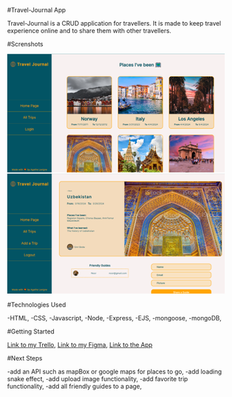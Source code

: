 #Travel-Journal App

Travel-Journal is a CRUD application for travellers. It is made to keep travel experience online and to share them with other travellers. 

#Screnshots

<img src="./public/images/TravelJournalImg1.png" alt="image descriptive of the app 1">

<img src="./public/images/TravelJournalImg2.png" alt="image descriptive of the app 2">

#Technologies Used

-HTML,
-CSS,
-Javascript,
-Node,
-Express,
-EJS,
-mongoose,
-mongoDB,


#Getting Started

<a href="https://trello.com/b/Knhq0sT7/project-2-travel-journal">Link to my Trello</a>,
<a href="https://www.figma.com/file/EcdBYTQ5D5JVX8FhoIthK5/Travel-Journal?type=design&node-id=0-1&mode=design&t=UMej7w9khMET9suv-0">Link to my Figma</a>,
<a href="">Link to the App</a>

#Next Steps

-add an API such as mapBox or google maps for places to go,
-add loading snake effect,
-add upload image functionality,
-add favorite trip functionality,
-add all friendly guides to a page,

